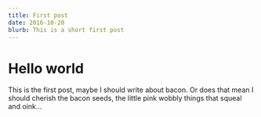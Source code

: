 ```yaml
---
title: First post
date: 2016-10-20
blurb: This is a short first post
---
```


# Hello world
This is the first post,
maybe I should write about bacon.
Or does that mean
I should cherish the bacon
seeds, the little pink wobbly
things that squeal and oink...

